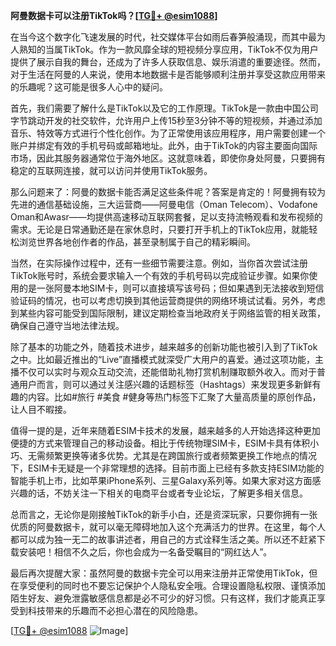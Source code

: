 **阿曼数据卡可以注册TikTok吗？[[TG💪+ @esim1088](https://t.me/s/esim1088)]**

在当今这个数字化飞速发展的时代，社交媒体平台如雨后春笋般涌现，而其中最为人熟知的当属TikTok。作为一款风靡全球的短视频分享应用，TikTok不仅为用户提供了展示自我的舞台，还成为了许多人获取信息、娱乐消遣的重要途径。然而，对于生活在阿曼的人来说，使用本地数据卡是否能够顺利注册并享受这款应用带来的乐趣呢？这可能是很多人心中的疑问。

首先，我们需要了解什么是TikTok以及它的工作原理。TikTok是一款由中国公司字节跳动开发的社交软件，允许用户上传15秒至3分钟不等的短视频，并通过添加音乐、特效等方式进行个性化创作。为了正常使用该应用程序，用户需要创建一个账户并绑定有效的手机号码或邮箱地址。此外，由于TikTok的内容主要面向国际市场，因此其服务器通常位于海外地区。这就意味着，即使你身处阿曼，只要拥有稳定的互联网连接，就可以访问并使用TikTok服务。

那么问题来了：阿曼的数据卡能否满足这些条件呢？答案是肯定的！阿曼拥有较为先进的通信基础设施，三大运营商——阿曼电信（Oman Telecom）、Vodafone Oman和Awasr——均提供高速移动互联网套餐，足以支持流畅观看和发布视频的需求。无论是日常通勤还是在家休息时，只要打开手机上的TikTok应用，就能轻松浏览世界各地创作者的作品，甚至录制属于自己的精彩瞬间。

当然，在实际操作过程中，还有一些细节需要注意。例如，当你首次尝试注册TikTok账号时，系统会要求输入一个有效的手机号码以完成验证步骤。如果你使用的是一张阿曼本地SIM卡，则可以直接填写该号码；但如果遇到无法接收到短信验证码的情况，也可以考虑切换到其他运营商提供的网络环境试试看。另外，考虑到某些内容可能受到国际限制，建议定期检查当地政府关于网络监管的相关政策，确保自己遵守当地法律法规。

除了基本的功能之外，随着技术进步，越来越多的创新功能也被引入到了TikTok之中。比如最近推出的“Live”直播模式就深受广大用户的喜爱。通过这项功能，主播不仅可以实时与观众互动交流，还能借助礼物打赏机制赚取额外收入。而对于普通用户而言，则可以通过关注感兴趣的话题标签（Hashtags）来发现更多新鲜有趣的内容。比如#旅行 #美食 #健身等热门标签下汇聚了大量高质量的原创作品，让人目不暇接。

值得一提的是，近年来随着ESIM卡技术的发展，越来越多的人开始选择这种更加便捷的方式来管理自己的移动设备。相比于传统物理SIM卡，ESIM卡具有体积小巧、无需频繁更换等诸多优势。尤其是在跨国旅行或者频繁更换工作地点的情况下，ESIM卡无疑是一个非常理想的选择。目前市面上已经有多款支持ESIM功能的智能手机上市，比如苹果iPhone系列、三星Galaxy系列等。如果大家对这方面感兴趣的话，不妨关注一下相关的电商平台或者专业论坛，了解更多相关信息。

总而言之，无论你是刚接触TikTok的新手小白，还是资深玩家，只要你拥有一张优质的阿曼数据卡，就可以毫无障碍地加入这个充满活力的世界。在这里，每个人都可以成为独一无二的故事讲述者，用自己的方式诠释生活之美。所以还不赶紧下载安装吧！相信不久之后，你也会成为一名备受瞩目的“网红达人”。

最后再次提醒大家：虽然阿曼的数据卡完全可以用来注册并正常使用TikTok，但在享受便利的同时也不要忘记保护个人隐私安全哦。合理设置隐私权限、谨慎添加陌生好友、避免泄露敏感信息都是必不可少的好习惯。只有这样，我们才能真正享受到科技带来的乐趣而不必担心潜在的风险隐患。

[[TG💪+ @esim1088](https://t.me/s/esim1088) ![Image](https://i.postimg.cc/4NQfJmqS/Snipaste-2025-05-13-00-14-12.png)]